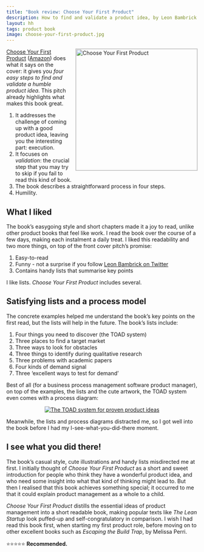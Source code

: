 ```yaml
---
title: "Book review: Choose Your First Product"
description: How to find and validate a product idea, by Leon Bambrick (@secretGeek)
layout: hh
tags: product book
image: choose-your-first-product.jpg
---
```


<a href="https://yourfirstproduct.com/"><img src="choose-your-first-product.jpg" alt="Choose Your First Product" style="width:320px;float:right;margin:0 0 1em 1em;border:1px solid #ccc"></a>

[Choose Your First Product](https://yourfirstproduct.com)
([Amazon](https://www.amazon.com/exec/obidos/ASIN/1987475356/secretGeek-20))
does what it says on the cover:
it gives you _four easy steps to find and validate a humble product idea_.
This pitch already highlights what makes this book great.

1. It addresses the challenge of coming up with a good product idea, leaving you the interesting part: execution.
2. It focuses on _validation_: the crucial step that you may try to skip if you fail to read this kind of book.
3. The book describes a straightforward process in four steps.
4. Humility.

## What I liked

The book’s easygoing style and short chapters made it a joy to read, unlike other product books that feel like work.
I read the book over the course of a few days, making each instalment a daily treat.
I liked this readability and two more things, on top of the front cover pitch’s promise:

1. Easy-to-read
2. Funny - not a surprise if you follow [Leon Bambrick on Twitter](https://twitter.com/secretGeek)
3. Contains handy lists that summarise key points

I like lists.
_Choose Your First Product_ includes several.

## Satisfying lists and a process model

The concrete examples helped me understand the book’s key points on the first read, but the lists will help in the future.
The book’s lists include:

1. Four things you need to discover (the TOAD system)
2. Three places to find a target market
3. Three ways to look for obstacles
4. Three things to identify during qualitative research
5. Three problems with academic papers
6. Four kinds of demand signal
7. Three ‘excellent ways to test for demand’

Best of all (for a business process management software product manager), on top of the examples, the lists and the cute artwork, the TOAD system even comes with a process diagram:

<p style="text-align:center"><a href="https://yourfirstproduct.com/Tools/TOAD"><img src="choose-your-first-product-process.png" alt="The TOAD system for proven product ideas"></a></p>

Meanwhile, the lists and process diagrams distracted me, so
I got well into the book before I had my I-see-what-you-did-there moment.

## I see what you did there!

The book’s casual style, cute illustrations and handy lists misdirected me at first.
I initially thought of _Choose Your First Product_ as a short and sweet introduction for people who think they have a wonderful product idea, and who need some insight into what that kind of thinking might lead to.
But then I realised that this book achieves something special;
it occurred to me that it could explain product management as a whole to a child.

_Choose Your First Product_ distills the essential ideas of product management into a short readable book, making popular texts like _The Lean Startup_ look puffed-up and self-congratulatory in comparison.
I wish I had read this book first, when starting my first product role, before moving on to other excellent books such as _Escaping the Build Trap_, by Melissa Perri.

⭐️⭐️⭐️⭐️⭐️ **Recommended.**
